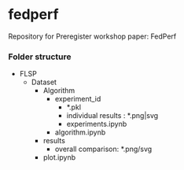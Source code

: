 # fedperf
Repository for Preregister workshop paper: FedPerf


### Folder structure

- FLSP
  - Dataset
    - Algorithm
      - experiment_id
        - *.pkl
        - individual results : *.png|svg
        - experiments.ipynb    
      - algorithm.ipynb
    - results
      - overall comparison: *.png/svg
    - plot.ipynb
     
